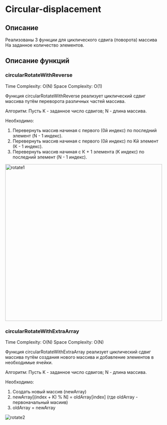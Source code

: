 # Circular-displacement
## Описание
Реализованы 3 функции для циклического сдвига (поворота) массива
На заданное количество элементов.

## Описание функций
### circularRotateWithReverse
Time Complexity: O(N)
Space Complexity: O(1)

Функция circularRotateWithReverse реализует циклический сдвиг массива путём переворота различных частей массива.

Алгоритм:
Пусть K - заданное число сдвигов; N - длина массива.

Необходимо:
1. Перевернуть массив начиная с первого (0й индекс) по последний элемент (N - 1 индекс).
2. Перевернуть массив начиная с первого (0й индекс) по Kй элемент (К - 1 индекс).
3. Перевернуть массив начиная с К + 1 элемента (K индекс) по последний элемент (N - 1 индекс).

<img width="500" alt="rotate1" src="https://user-images.githubusercontent.com/48867712/145580043-57e9c102-c4ee-4b5f-9bbf-19f0df63556d.png">


### circularRotateWithExtraArray
Time Complexity: O(N)
Space Complexity: O(N)

Функция circularRotateWithExtraArray реализует циклический сдвиг массива путём создания нового массива и добавление элементов в необходимые ячейки.

Алгоритм:
Пусть K - заданное число сдвигов; N - длина массива.

Необходимо:
1. Создать новый массив (newArray)
2. newArray[(index + K) % N] = oldArray[index] (где oldArray - первоначальный масиив)
3. oldArray = newArray

![rotate2](https://user-images.githubusercontent.com/48867712/145582133-6222bb9a-3462-46dd-8057-14e7a08a0e3e.png)

